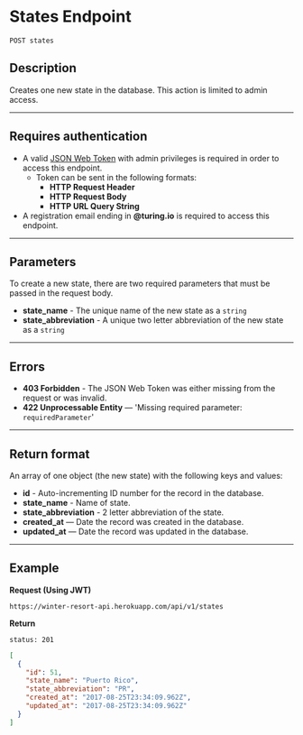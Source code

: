 # States Endpoint

```
POST states
```

## Description

Creates one new state in the database.  This action is limited to admin access.

***

## Requires authentication

- A valid [JSON Web Token](https://jwt.io/) with admin privileges is required in order to access this endpoint.
  - Token can be sent in the following formats:
    - **HTTP Request Header**
    - **HTTP Request Body**
    - **HTTP URL Query String**
- A registration email ending in **@turing.io** is required to access this endpoint.

***

## Parameters

To create a new state, there are two required parameters that must be passed in the request body.
  - **state_name** - The unique name of the new state as a `string`
  - **state_abbreviation** - A unique two letter abbreviation of the new state as a `string`

***

## Errors

- **403 Forbidden** - The JSON Web Token was either missing from the request or was invalid.
- **422 Unprocessable Entity** — 'Missing required parameter: `requiredParameter`'

***

## Return format

An array of one object (the new state) with the following keys and values:

- **id** - Auto-incrementing ID number for the record in the database.
- **state_name** - Name of state.
- **state_abbreviation** - 2 letter abbreviation of the state.
- **created_at** — Date the record was created in the database.
- **updated_at** — Date the record was updated in the database.

***

## Example

**Request (Using JWT)**

```
https://winter-resort-api.herokuapp.com/api/v1/states
```

**Return**

`status: 201`

```json
[
  {
    "id": 51,
    "state_name": "Puerto Rico",
    "state_abbreviation": "PR",
    "created_at": "2017-08-25T23:34:09.962Z",
    "updated_at": "2017-08-25T23:34:09.962Z"
  }
]
```
